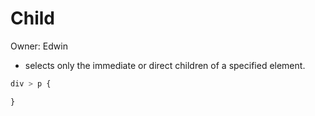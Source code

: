 # Child

Owner: Edwin

- selects only the immediate or direct children of a specified element.

```css
div > p {

}
```